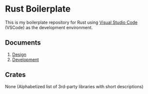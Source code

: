 # Rust Boilerplate

This is my boilerplate repository for Rust using [Visual Studio Code](https://code.visualstudio.com/) (VSCode) as the development environment.

## Documents

1. [Design](./wiki/design.md)
1. [Development](./wiki/development.md)

## Crates

None (Alphabetized list of 3rd-party libraries with short descriptions)